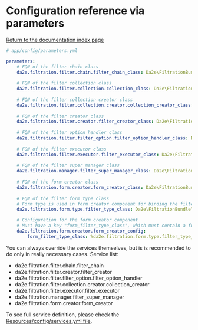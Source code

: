 # Configuration reference via parameters

[Return to the documentation index page](index.md)

```yaml
# app/config/parameters.yml

parameters:
    # FQN of the filter chain class
    da2e.filtration.filter.chain.filter_chain_class: Da2e\FiltrationBundle\Filter\Chain\FilterChain
    
    # FQN of the filter collection class
    da2e.filtration.filter.collection.collection_class: Da2e\FiltrationBundle\Filter\Collection\Collection
    
    # FQN of the filter collection creator class
    da2e.filtration.filter.collection.creator.collection_creator_class: Da2e\FiltrationBundle\Filter\Collection\Creator\CollectionCreator
    
    # FQN of the filter creator class
    da2e.filtration.filter.creator.filter_creator_class: Da2e\FiltrationBundle\Filter\Creator\FilterCreator
    
    # FQN of the filter option handler class
    da2e.filtration.filter.filter_option.filter_option_handler_class: Da2e\FiltrationBundle\Filter\FilterOption\FilterOptionHandler
    
    # FQN of the filter executor class
    da2e.filtration.filter.executor.filter_executor_class: Da2e\FiltrationBundle\Filter\Executor\FilterExecutor
    
    # FQN of the filter super manager class
    da2e.filtration.manager.filter_super_manager_class: Da2e\FiltrationBundle\Manager\FilterSuperManager
    
    # FQN of the form creator class
    da2e.filtration.form.creator.form_creator_class: Da2e\FiltrationBundle\Form\Creator\FormCreator
    
    # FQN of the filter form type class
    # Form type is used in form creator component for binding the filter to the root form
    da2e.filtration.form.type.filter_type_class: Da2e\FiltrationBundle\Form\Type\FilterType

    # Configuration for the form creator component
    # Must have a key "form_filter_type_class", which must contain a fully-qualified name of the filter form type class
    da2e.filtration.form.creator.form_creator_config:
        form_filter_type_class: %da2e.filtration.form.type.filter_type_class%
```

You can always override the services themselves, but is is recommended to do only in really necessary cases. Service list:

- da2e.filtration.filter.chain.filter_chain
- da2e.filtration.filter.creator.filter_creator
- da2e.filtration.filter.filter_option.filter_option_handler
- da2e.filtration.filter.collection.creator.collection_creator
- da2e.filtration.filter.executor.filter_executor
- da2e.filtration.manager.filter_super_manager
- da2e.filtration.form.creator.form_creator

To see full service definition, please check the [Resources/config/services.yml file](/Resources/config/services.yml).
